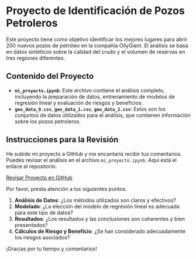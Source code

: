 # Proyecto de Identificación de Pozos Petroleros

Este proyecto tiene como objetivo identificar los mejores lugares para abrir 200 nuevos pozos de petróleo en la compañía OilyGiant. El análisis se basa en datos sintéticos sobre la calidad del crudo y el volumen de reservas en tres regiones diferentes.

## Contenido del Proyecto

- **`mi_proyecto.ipynb`**: Este archivo contiene el análisis completo, incluyendo la preparación de datos, entrenamiento de modelos de regresión lineal y evaluación de riesgos y beneficios.
- **`geo_data_0.csv`**, **`geo_data_1.csv`**, **`geo_data_2.csv`**: Estos son los conjuntos de datos utilizados para el análisis, que contienen información sobre los pozos petroleros.

## Instrucciones para la Revisión

He subido mi proyecto a GitHub y me encantaría recibir tus comentarios. Puedes revisar el análisis en el archivo `mi_proyecto.ipynb`. Aquí está el enlace al repositorio:

[Revisar Proyecto en GitHub](https://github.com/<tu_usuario>/<nombre_repositorio>)

Por favor, presta atención a los siguientes puntos:

1. **Análisis de Datos**: ¿Los métodos utilizados son claros y efectivos?
2. **Modelado**: ¿La elección del modelo de regresión lineal es adecuada para este tipo de datos?
3. **Resultados**: ¿Los resultados y las conclusiones son coherentes y bien presentados?
4. **Cálculos de Riesgo y Beneficio**: ¿Se han considerado adecuadamente los riesgos asociados?

¡Gracias por tu tiempo y comentarios!
